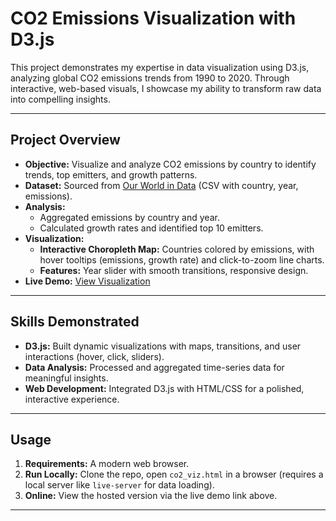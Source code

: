 # CO2 Emissions Visualization with D3.js

This project demonstrates my expertise in data visualization using D3.js, analyzing global CO2 emissions trends from 1990 to 2020. Through interactive, web-based visuals, I showcase my ability to transform raw data into compelling insights.

---

## Project Overview

- **Objective:** Visualize and analyze CO2 emissions by country to identify trends, top emitters, and growth patterns.  
- **Dataset:** Sourced from [Our World in Data](https://ourworldindata.org/co2-emissions) (CSV with country, year, emissions).  
- **Analysis:**  
  - Aggregated emissions by country and year.  
  - Calculated growth rates and identified top 10 emitters.  
- **Visualization:**  
  - **Interactive Choropleth Map:** Countries colored by emissions, with hover tooltips (emissions, growth rate) and click-to-zoom line charts.  
  - **Features:** Year slider with smooth transitions, responsive design.  
- **Live Demo:** [View Visualization](https://ogbeniayodeji.github.io/ayodeji-profile/co2_viz.html)

---

## Skills Demonstrated

- **D3.js:** Built dynamic visualizations with maps, transitions, and user interactions (hover, click, sliders).  
- **Data Analysis:** Processed and aggregated time-series data for meaningful insights.  
- **Web Development:** Integrated D3.js with HTML/CSS for a polished, interactive experience.

---

## Usage

1. **Requirements:** A modern web browser.  
2. **Run Locally:** Clone the repo, open `co2_viz.html` in a browser (requires a local server like `live-server` for data loading).  
3. **Online:** View the hosted version via the live demo link above.

---
